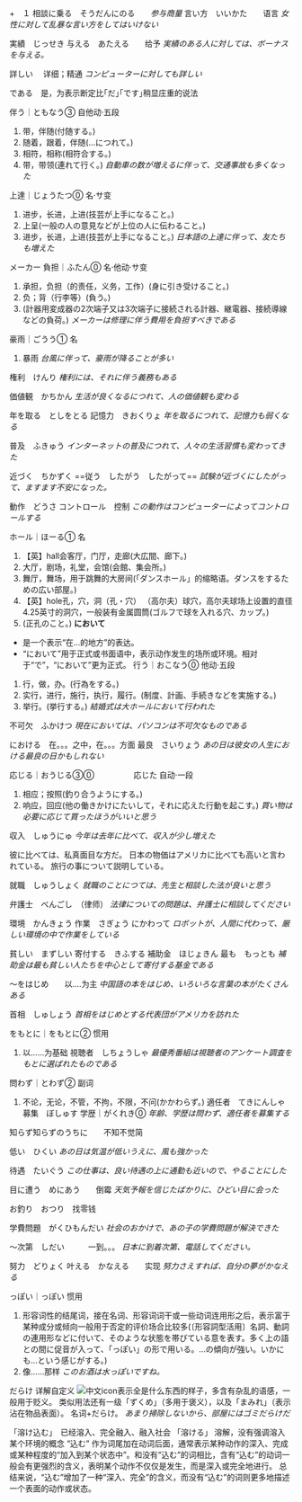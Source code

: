 +　１
相談に乗る　そうだんにのる　　*参与商量*
言い方　いいかた　　语言    *女性に対して乱暴な言い方をしてはいけない*

実績　じっせき
与える　あたえる　　给予
*実績のある人に対しては、ボーナスを与える。*

詳しい　 详细；精通 
*コンピューターに対しても詳しい*

である　是，为表示断定比｢だ｣｢です｣稍显庄重的说法

伴う｜ともなう③
自他动·五段
1. 带，伴随(付随する。)
2. 随着，跟着，伴随(…につれて。)
3. 相符，相称(相符合する。)
4. 带，带领(連れて行く。)
*自動車の数が増えるに伴って、交通事故も多くなった*

上達｜じょうたつ⓪
名·サ变
1. 进步，长进，上进(技芸が上手になること。)
2. 上呈(一般の人の意見などが上位の人に伝わること。)
3. 进步，长进，上进(技芸が上手になること。)
*日本語の上達に伴って、友たちも増えた*

メーカー
負担｜ふたん⓪
名·他动·サ变
1. 承担，负担（的责任，义务，工作）(身に引き受けること。)
2. 负；背（行李等）(負う。)
3. (計器用変成器の2次端子又は3次端子に接続される計器、継電器、接続導線などの負荷。)
*メーカーは修理に伴う費用を負担すべきである*

豪雨｜ごうう①
名
1. 暴雨
*台風に伴って、豪雨が降ることが多い*

権利　けんり
*権利には、それに伴う義務もある*

価値観　かちかん
*生活が良くなるにつれて、人の価値観も変わる*

年を取る　としをとる
記憶力　きおくりょ
*年を取るにつれて、記憶力も弱くなる*

普及　ふきゅう
*インターネットの普及につれて、人々の生活習慣も変わってきた*

近づく　ちかずく 
==従う　したがう　したがって==
*試験が近づくにしたがって、ますます不安になった。*

動作　どうさ
コントロール　控制
*この動作はコンピューターによってコントロールする*

ホール｜ほーる①
名
1. 【英】hall会客厅，门厅，走廊(大広間、廊下。)
2. 大厅，剧场，礼堂，会馆(会館、集会所。)
3. 舞厅，舞场，用于跳舞的大房间(「ダンスホール」的缩略语。ダンスをするための広い部屋。)
4. 【英】hole孔，穴，洞（孔・穴） （高尔夫）球穴，高尔夫球场上设置的直径4.25英寸的洞穴，一般装有金属圆筒(ゴルフで球を入れる穴、カップ。)
5. (正孔のこと。)
**において**
- 是一个表示“在...的地方”的表达。
- “において”用于正式或书面语中，表示动作发生的场所或环境。相对于“で”，“において”更为正式。
行う｜おこなう⓪
他动·五段
1. 行，做，办。(行為をする。)
2. 实行，进行，施行，执行，履行。(制度、計画、手続きなどを実施する。)
3. 举行。(挙行する。)
*結婚式は大ホールにおいて行われた*

不可欠　ふかけつ
*現在においては、パソコンは不可欠なものである*

における　在。。。之中，在。。。方面
最良　さいりょう
*あの日は彼女の人生における最良の日かもしれない*

応じる｜おうじる③⓪　　　　　応じた
自动·一段
1. 相应；按照(釣り合うようにする。)
2. 响应，回应(他の働きかけにたいして，それに応えた行動を起こす。)
*買い物は必要に応じて買ったほうがいいと思う*

収入　しゅうにゅ
*今年は去年に比べて、収入が少し増えた*

彼に比べては、私真面目な方だ。
日本の物価はアメリカに比べても高いと言われている。
旅行の事について説明している。

就職　しゅうしょく
*就職のことにつては、先生と相談した法が良いと思う*

弁護士　べんごし　（律师）
*法律についての問題は、弁護士に相談してください*

環境　かんきょう
作業　さぎょう
にかわって
*ロボットが、人間に代わって、厳しい環境の中で作業をしている*

貧しい　まずしい
寄付する　きふする
補助金　ほじょきん
最も　もっとも
*補助金は最も貧しい人たちを中心として寄付する基金である*

～をはじめ　　以....为主
*中国語の本をはじめ、いろいろな言葉の本がたくさんある*

首相　しゅしょう
*首相をはじめとする代表団がアメリカを訪れた*

をもとに｜をもとに②
惯用
1. 以......为基础
視聴者　しちょうしゃ
*最優秀番組は視聴者のアンケート調査をもとに選ばれたものである*

問わず｜とわず②
副词
1. 不论，无论，不管，不拘，不限，不问(かかわらず。)
適任者　てきにんしゃ
募集　ぼしゅす
学歴｜がくれき⓪
*年齢、学歴は問わず、適任者を募集する*

知らず知らずのうちに　　不知不觉简

低い　ひくい
*あの日は気温が低いうえに、風も強かった*

待遇　たいぐう
*この仕事は、良い待遇の上に通勤も近いので、やることにした*

目に遭う　めにあう　　倒霉
*天気予報を信じたばかりに、ひどい目に会った*

お釣り　おつり　找零钱

学費問題　がくひもんだい
*社会のおかけで、あの子の学費問題が解決できた*

～次第　しだい　　　一到。。。
*日本に到着次第、電話してください。*

努力　どりょく
叶える　かなえる　　实现
*努力さえすれば、自分の夢がかなえる*

っぽい｜っぽい
惯用
1. 形容词性的结尾词，接在名词、形容词词干或一些动词连用形之后，表示富于某种成分或倾向一般用于否定的评价场合比较多(〔形容詞型活用〕名詞、動詞の連用形などに付いて、そのような状態を帯びている意を表す。多く上の語との間に促音が入って、「っぽい」の形で用いる。…の傾向が強い。いかにも…という感じがする。)
2. 像......那样
*このお酒は水っぽいですね。*

だらけ
详解自定义
![中文icon](https://libs.mojidict.com/mojidict-ssr/v4.9.2.20241115/img/ic_difinition_cn.35e3304.svg)表示全是什么东西的样子，多含有杂乱的语感，一般用于贬义。 类似用法还有一级「ずくめ」（多用于褒义），以及「まみれ」（表示沾在物品表面）。 名词+だらけ。
*あまり掃除しないから、部屋にはゴミだらけだ*

「溶け込む」　已经溶入、完全融入、融入社会
「溶ける」        溶解，没有强调溶入某个环境的概念
“込む” 作为词尾加在动词后面，通常表示某种动作的深入、完成或某种程度的“加入到某个状态中”。和没有“込む”的词相比，含有“込む”的动词一般会有更强烈的含义，表明某个动作不仅仅是发生，而是深入或完全地进行。
总结来说，“込む”增加了一种“深入、完全”的含义，而没有“込む”的词则更多地描述一个表面的动作或状态。

